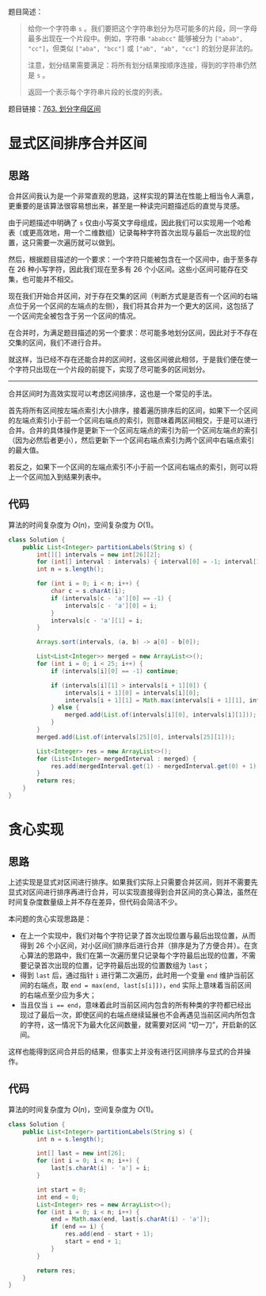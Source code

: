 题目简述：

> 给你一个字符串 `s` 。我们要把这个字符串划分为尽可能多的片段，同一字母最多出现在一个片段中。例如，字符串 `"ababcc"` 能够被分为 `["abab", "cc"]`，但类似 `["aba", "bcc"]` 或 `["ab", "ab", "cc"]` 的划分是非法的。
>
> 注意，划分结果需要满足：将所有划分结果按顺序连接，得到的字符串仍然是 `s` 。
>
> 返回一个表示每个字符串片段的长度的列表。

题目链接：[763. 划分字母区间](https://leetcode.cn/problems/partition-labels/)

# 显式区间排序合并区间

## 思路

合并区间我认为是一个非常直观的思路，这样实现的算法在性能上相当令人满意，更重要的是该算法很容易想出来，甚至是一种读完问题描述后的直觉与灵感。

由于问题描述中明确了 `s` 仅由小写英文字母组成，因此我们可以实现用一个哈希表（或更高效地，用一个二维数组）记录每种字符首次出现与最后一次出现的位置，这只需要一次遍历就可以做到。

然后，根据题目描述的一个要求：一个字符只能被包含在一个区间中，由于至多存在 26 种小写字符，因此我们现在至多有 26 个小区间。这些小区间可能存在交集，也可能并不相交。

现在我们开始合并区间，对于存在交集的区间（判断方式是是否有一个区间的右端点位于另一个区间的左端点的左侧），我们将其合并为一个更大的区间，这包括了一个区间完全被包含于另一个区间的情况。

在合并时，为满足题目描述的另一个要求：尽可能多地划分区间，因此对于不存在交集的区间，我们不进行合并。

就这样，当已经不存在还能合并的区间时，这些区间彼此相邻，于是我们便在使一个字符只出现在一个片段的前提下，实现了尽可能多的区间划分。

---

合并区间时为高效实现可以考虑区间排序，这也是一个常见的手法。

首先将所有区间按左端点索引大小排序，接着遍历排序后的区间，如果下一个区间的左端点索引小于前一个区间右端点的索引，则意味着两区间相交，于是可以进行合并。合并的具体操作是更新下一个区间左端点的索引为前一个区间左端点的索引（因为必然后者更小），然后更新下一个区间右端点索引为两个区间中右端点索引的最大值。

若反之，如果下一个区间的左端点索引不小于前一个区间右端点的索引，则可以将上一个区间加入到结果列表中。

## 代码

算法的时间复杂度为 $O(n)$，空间复杂度为 $O(1)$。

```java
class Solution {
    public List<Integer> partitionLabels(String s) {
        int[][] intervals = new int[26][2];
        for (int[] interval : intervals) { interval[0] = -1; interval[1] = -1; }
        int n = s.length();

        for (int i = 0; i < n; i++) {
            char c = s.charAt(i);
            if (intervals[c - 'a'][0] == -1) {
                intervals[c - 'a'][0] = i;
            }
            intervals[c - 'a'][1] = i;
        }

        Arrays.sort(intervals, (a, b) -> a[0] - b[0]);

        List<List<Integer>> merged = new ArrayList<>();
        for (int i = 0; i < 25; i++) {
            if (intervals[i][0] == -1) continue;

            if (intervals[i][1] > intervals[i + 1][0]) {
                intervals[i + 1][0] = intervals[i][0];
                intervals[i + 1][1] = Math.max(intervals[i + 1][1], intervals[i][1]);
            } else {
                merged.add(List.of(intervals[i][0], intervals[i][1]));
            }
        }
        merged.add(List.of(intervals[25][0], intervals[25][1]));

        List<Integer> res = new ArrayList<>();
        for (List<Integer> mergedInterval : merged) {
            res.add(mergedInterval.get(1) - mergedInterval.get(0) + 1);
        }
        return res;
    }
}
```

# 贪心实现

## 思路

上述实现是显式对区间进行排序。如果我们实际上只需要合并区间，则并不需要先显式对区间进行排序再进行合并，可以实现直接得到合并区间的贪心算法，虽然在时间复杂度数量级上并不存在差异，但代码会简洁不少。

本问题的贪心实现思路是：

- 在上一个实现中，我们对每个字符记录了首次出现位置与最后出现位置，从而得到 26 个小区间，对小区间们排序后进行合并（排序是为了方便合并）。在贪心算法的思路中，我们在第一次遍历里只记录每个字符最后出现的位置，不需要记录首次出现的位置，记字符最后出现的位置数组为 `last`；
- 得到 `last` 后，通过指针 `i` 进行第二次遍历，此时用一个变量 `end` 维护当前区间的右端点，取 `end = max(end, last[s[i]])`，`end` 实际上意味着当前区间的右端点至少应为多大；
- 当且仅当 `i == end`，意味着此时当前区间内包含的所有种类的字符都已经出现过了最后一次，即使区间的右端点继续延展也不会再遇见当前区间内所包含的字符，这一情况下为最大化区间数量，就需要对区间 “切一刀”，开启新的区间。

这样也能得到区间合并后的结果，但事实上并没有进行区间排序与显式的合并操作。

## 代码

算法的时间复杂度为 $O(n)$，空间复杂度为 $O(1)$。

```java
class Solution {
    public List<Integer> partitionLabels(String s) {
        int n = s.length();

        int[] last = new int[26];
        for (int i = 0; i < n; i++) {
            last[s.charAt(i) - 'a'] = i;
        }

        int start = 0;
        int end = 0;
        List<Integer> res = new ArrayList<>();
        for (int i = 0; i < n; i++) {
            end = Math.max(end, last[s.charAt(i) - 'a']);
            if (end == i) {
                res.add(end - start + 1);
                start = end + 1;
            }
        }

        return res;
    }
}
```
